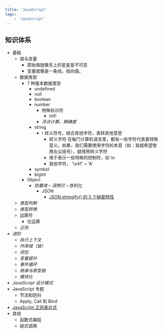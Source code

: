 ```yaml
---
title: 'JavaScript'
tags:
	- 'JavaScript'
---
```


## 知识体系

- 基础
  - 值与变量
    - 原始值就像天上的星星是不可变
    - 变量就像是一条线，指向值。
  - 数据类型
    - 7 种基本数据类型
      - undefined
      - null
      - boolean
      - number
        - 特殊标识符
          - inifi
        - *浮点计算，精确度*
      - string
        - \ 转义符号，结合其他字符，表转其他意思
          - 转义字符 在每门计算机语言里，都有一些字符代表着特殊意义。如果，我们需要使用字符的本意（如：我就希望使用左尖括号），就得用转义字符
          - 用于表示一些特殊的控制符，如 \n
          - 其他字符， '\x41' = 'A'
      - symbol
      - bigInt
    - Object
      - *防篡改*
      – *深拷贝*
      – 序列化
        - JSON
          - [JSON.stringify() 的 5 个秘密特性](https://medium.com/javascript-in-plain-english/5-secret-features-of-json-stringify-c699340f9f27)
  - *类型判断*
  - *类型转换*
  - 运算符
    - 位运算
  - *正则*
- *进阶*
  - *执行上下文*
  - *作用域（链）*
  - *闭包*
  - *变量提升*
  - *事件循环*
  - *继承与原型链*
  - *模块化*
- *JavaScript 设计模式*
- JavaScript 专题
  - 节流和防抖
  - Apply, Call 和 Bind
- [JavaScript 正则表达式](./JavaScript%20正则表达式.md)
- 其他
  - 函数式编程
  - 链式调用
